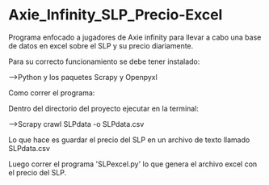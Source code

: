 # Axie_Infinity_SLP_Precio-Excel
Programa enfocado a jugadores de Axie infinity para llevar a cabo una base de datos en excel sobre el SLP y su precio diariamente.

Para su correcto funcionamiento se debe tener instalado:

-->Python y los paquetes Scrapy y Openpyxl

Como correr el programa:

Dentro del directorio del proyecto ejecutar en la terminal:


-->Scrapy crawl SLPdata -o SLPdata.csv 


Lo que hace es guardar el precio del SLP en un archivo de texto llamado SLPdata.csv


Luego correr el programa 'SLPexcel.py' lo que genera el archivo excel con el precio del SLP.
